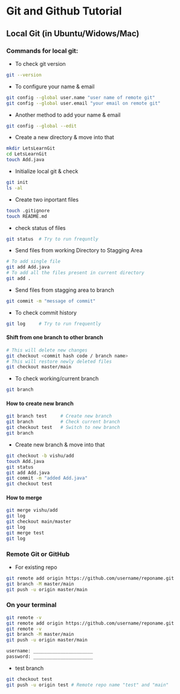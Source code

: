 # Git and Github Tutorial

## Local Git (in Ubuntu/Widows/Mac)

### Commands for local git:

 - To check git version

```bash
git --version
```
 - To configure your name & email

```bash
git config --global user.name "user name of remote git"
git config --global user.email "your email on remote git"
```
 - Another method to add your name & email

```bash
git config --global --edit
```
 - Create a new directory & move into that

```bash
mkdir LetsLearnGit
cd LetsLearnGit
touch Add.java
```
- Initialize local git & check

```bash
git init
ls -al
```
 - Create two inportant files

```bash
touch .gitignore
touch README.md
```
 - check status of files

```bash
git status  # Try to run frequntly 
```
 - Send files from working Directory to Stagging Area

```bash
# To add single file
git add Add.java    
# To add all the files present in current directory
git add .           
```
 - Send files from stagging area to branch

```bash
git commit -m "message of commit"
```
 - To check commit history

```bash
git log     # Try to run frequently
```
#### Shift from one branch to other branch

```bash
# This will delete new changes
git checkout <commit hash code / branch name>
# This will restore newly deleted files
git checkout master/main 
```
 - To check working/current branch

```bash
git branch
```
#### How to create new branch

```bash
git branch test     # Create new branch
git branch          # Check current branch
git checkout test   # Switch to new branch
git branch
```
 - Create new branch & move into that

```bash
git checkout -b vishu/add
touch Add.java
git status
git add Add.java
git commit -m "added Add.java"
git checkout test
```
#### How to merge

```bash
git merge vishu/add
git log
git checkout main/master
git log
git merge test
git log
```

### Remote Git or GitHub

 - For existing repo

```bash
git remote add origin https://github.com/username/reponame.git
git branch -M master/main
git push -u origin master/main
```
### On your terminal

```bash
git remote -v
git remote add origin https://github.com/username/reponame.git
git remote -v
git branch -M master/main
git push -u origin master/main
```
```bash
username: ______________________
password: ______________________
```
 - test branch

```bash
git checkout test
git push -u origin test # Remote repo name "test" and "main"
```